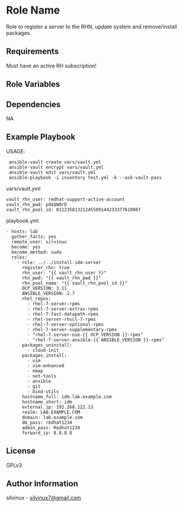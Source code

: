 Role Name
=========
Role to register a server to the RHN, update system and remove/install packages.

Requirements
------------
Must have an active RH subscription!

Role Variables
--------------


Dependencies
------------
NA

Example Playbook
----------------
USAGE:   
```
 ansible-vault create vars/vault.yml
 ansible-vault encrypt vars/vault.yml
 ansible-vault edit vars/vault.yml
 ansible-playbook -i inventory test.yml -k --ask-vault-pass
```
vars/vault.yml
```
vault_rhn_user: redhat-support-active-account 
vault_rhn_pwd: p4$$W0rD
vault_rhn_pool_id: 01123581321245589144233377610987
```
playbook.yml
```
- hosts: lab
  gather_facts: yes
  remote_user: silvinux
  become: yes
  become_method: sudo
  roles:
    - role: ../../install-idm-server
      register_rhn: true
      rhn_user: "{{ vault_rhn_user }}"
      rhn_pwd: "{{ vault_rhn_pwd }}"
      rhn_pool_name: "{{ vault_rhn_pool_id }}"
      OCP_VERSION: 3.11
      ANSIBLE_VERSION: 2.7
      rhel_repos:
        - rhel-7-server-rpms
        - rhel-7-server-extras-rpms
        - rhel-7-fast-datapath-rpms
        - rhel-server-rhscl-7-rpms
        - rhel-7-server-optional-rpms
        - rhel-7-server-supplementary-rpms
        - "rhel-7-server-ose-{{ OCP_VERSION }}-rpms"
        - "rhel-7-server-ansible-{{ ANSIBLE_VERSION }}-rpms"
      packages_uninstall:
        - cloud-init
      packages_install:
        - vim
        - vim-enhanced
        - nmap
        - net-tools
        - ansible
        - git
        - bind-utils
      hostname_full: idm.lab.example.com
      hostname_short: idm
      external_ip: 192.168.122.13
      realm: LAB.EXAMPLE.COM
      domain: lab.example.com
      dm_pass: redhat1234
      admin_pass: Redhat1234
      forward_ip: 8.8.8.8
```

License
-------

GPLv3

Author Information
------------------
silvinux - silvinux7@gmail.com
